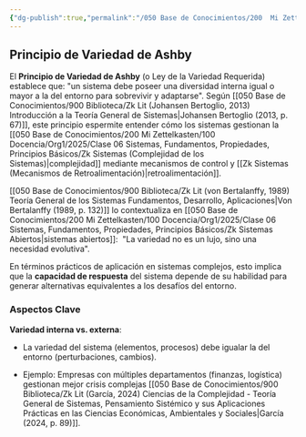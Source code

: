 ```yaml
---
{"dg-publish":true,"permalink":"/050 Base de Conocimientos/200  Mi Zettelkasten/100 Docencia/Org1/2025/Clase 07 Elementos de un Sistema (Corriente de Entrada)/Zk Sistemas (Principio de Variedad de Ashby)/","tags":["digitalGarden"]}
---
```


## Principio de Variedad de Ashby

El **Principio de Variedad de Ashby** (o Ley de la Variedad Requerida) establece que: "un sistema debe poseer una diversidad interna igual o mayor a la del entorno para sobrevivir y adaptarse". Según [[050 Base de Conocimientos/900 Biblioteca/Zk Lit (Johansen Bertoglio, 2013) Introducción a la Teoría General de Sistemas\|Johansen Bertoglio (2013, p. 67)]], este principio espermite entender cómo los sistemas gestionan la [[050 Base de Conocimientos/200  Mi Zettelkasten/100 Docencia/Org1/2025/Clase 06 Sistemas, Fundamentos, Propiedades, Principios Básicos/Zk Sistemas (Complejidad de los Sistemas)\|complejidad]] mediante mecanismos de control y [[Zk Sistemas (Mecanismos de Retroalimentación)\|retroalimentación]].

[[050 Base de Conocimientos/900 Biblioteca/Zk Lit (von Bertalanffy, 1989) Teoría General de los Sistemas Fundamentos, Desarrollo, Aplicaciones\|Von Bertalanffy (1989, p. 132)]] lo contextualiza en [[050 Base de Conocimientos/200  Mi Zettelkasten/100 Docencia/Org1/2025/Clase 06 Sistemas, Fundamentos, Propiedades, Principios Básicos/Zk Sistemas Abiertos\|sistemas abiertos]]:  "La variedad no es un lujo, sino una necesidad evolutiva".

En términos prácticos de aplicación en sistemas complejos, esto implica que la **capacidad de respuesta** del sistema depende de su habilidad para generar alternativas equivalentes a los desafíos del entorno.

### Aspectos Clave

**Variedad interna vs. externa**:
    
- La variedad del sistema (elementos, procesos) debe igualar la del entorno (perturbaciones, cambios).

- Ejemplo: Empresas con múltiples departamentos (finanzas, logística) gestionan mejor crisis complejas [[050 Base de Conocimientos/900 Biblioteca/Zk Lit (García, 2024) Ciencias de la Complejidad - Teoría General de Sistemas, Pensamiento Sistémico y sus Aplicaciones Prácticas en las Ciencias Económicas, Ambientales y Sociales\|García (2024, p. 89)]].

